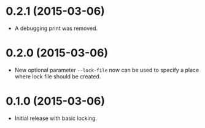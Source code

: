 0.2.1 (2015-03-06)
==================

* A debugging print was removed.

0.2.0 (2015-03-06)
==================

* New optional parameter `--lock-file` now can be used
  to specify a place where lock file should be created.

0.1.0 (2015-03-06)
==================

* Initial release with basic locking.
